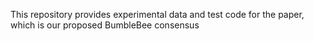 This repository provides experimental data and test code for the paper, which is our proposed BumbleBee consensus
